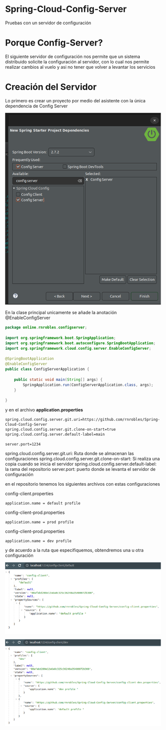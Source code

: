 # Spring-Cloud-Config-Server
Pruebas con un servidor de configuración 

# Porque Config-Server?

El siguiente servidor de configuración nos permite que un sistema distribuido solicite la configuración al servidor, con lo cual nos permite realizar cambios al vuelo y asi no tener que volver a levantar los servicios

# Creación del Servidor 

Lo primero es crear un proyecto por medio del asistente con la única dependencia de Config Server


![](./capturas/Captura1.png)


En la clase principal unicamente se añade la anotación @EnableConfigServer


```java
package online.rnrobles.configserver;

import org.springframework.boot.SpringApplication;
import org.springframework.boot.autoconfigure.SpringBootApplication;
import org.springframework.cloud.config.server.EnableConfigServer;

@SpringBootApplication
@EnableConfigServer
public class ConfigServerApplication {

	public static void main(String[] args) {
		SpringApplication.run(ConfigServerApplication.class, args);
	}

}
```
y en el archivo **application.properties** 

````
spring.cloud.config.server.git.uri=https://github.com/rnrobles/Spring-Cloud-Config-Server
spring.cloud.config.server.git.clone-on-start=true
spring.cloud.config.server.default-label=main

server.port=1234
````

spring.cloud.config.server.git.uri: Ruta donde se almacenan las configuraciones
spring.cloud.config.server.git.clone-on-start: Si realiza una copia cuando se inicia el servidor
spring.cloud.config.server.default-label: la rama del repositorio
server.port: puerto donde se levanta el servidor de configuración 

en el repositorio tenemos los siguientes archivos con estas configuraciones

config-client.properties

````
application.name = default profile 

````

config-client-prod.properties

````
application.name = prod profile

````

config-client-prod.properties

````
application.name = dev profile 

````

y de acuerdo a la ruta que especifiquemos, obtendremos una u otra configuración


![](./capturas/Captura2.png)

![](./capturas/Captura3.png)
